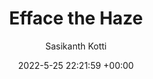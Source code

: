 ---
layout: post
title:  "Efface the Haze"
date:   2022-5-25 22:21:59 +00:00
categories: SelectedProjects
author: "Sasikanth Kotti"
authors: "<strong>Sasikanth Kotti*</strong>, Nikhila Dhulipalla, Adhun Thalekkara"
venue: "<strong>IITJ</strong>"
report: /pdfs/Project_Report_CV.pdf
presentation: /pdfs/Presentation_CV.pdf
---